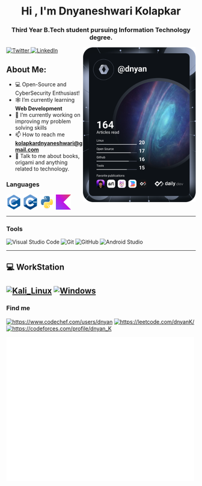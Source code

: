 
<h1 align="center">Hi , I'm Dnyaneshwari Kolapkar</h1>
<h3 align="center">Third Year B.Tech student pursuing Information Technology degree.</h3>

<div align="left">
  <a href="https://twitter.com/dnyank_">
    <img
      src="https://img.shields.io/twitter/follow/dnyank_?label=Twitter&logo=twitter&style=flat-square&color=1da1f2&logoColor=ffffff"
      alt="Twitter"
    />
  </a>
  <a href="https://www.linkedin.com/in/dnyaneshwari-kolapkar-1763671ba">
    <img
      src="https://img.shields.io/static/v1?logo=linkedin&style=flat-square&color=0072b1&label=LinkedIn&message=%E2%98%86"
      alt="LinkedIn"
    />
  </a>
  
  
  
  <a href="https://app.daily.dev/dnyan" target="_blank">
    <img
      width="300"
      align="right"
      src="https://github.com/DnyaneshwariKolapkar/DnyaneshwariKolapkar/blob/main/devcard.svg"
    />
  </a>
 
 
  ## About Me:
- 💻 Open-Source and CyberSecurity Enthusiast!
- 🕸️ I’m currently learning **Web Development**
- 📝 I’m currently working on improving my problem solving skills
- 📫 How to reach me **kolapkardnyaneshwari@gmail.com**
- 💬 Talk to me about books, origami and anything related to technology.
  
### Languages

  <p align="left"> 
    <img src="https://raw.githubusercontent.com/devicons/devicon/master/icons/c/c-original.svg" alt="c" width="40" height="40"/>
    <img src="https://raw.githubusercontent.com/devicons/devicon/master/icons/cplusplus/cplusplus-original.svg" alt="cplusplus" width="40" height="40"/> 
    <img src="https://raw.githubusercontent.com/devicons/devicon/master/icons/python/python-original.svg" alt="python" width="40" height="40"/> 
   <img src="https://raw.githubusercontent.com/github/explore/80688e429a7d4ef2fca1e82350fe8e3517d3494d/topics/kotlin/kotlin.png" alt="kotlin" width="40" height="40"/> 
  </p>


---
### Tools

  <p align="left"> 
    <img src="https://www.vectorlogo.zone/logos/visualstudio_code/visualstudio_code-icon.svg" alt="Visual Studio Code" width="40" height="40"/>
    <img src="https://www.vectorlogo.zone/logos/git-scm/git-scm-icon.svg" alt="Git" width="40" height="40"/> 
    <img src="https://www.vectorlogo.zone/logos/github/github-tile.svg" alt="GitHub" width="40" height="40"/> 
    <img src="https://upload.vectorlogo.zone/logos/android_studio/images/bc43bbac-e239-4ae9-829a-9809e57a8bc0.svg" alt="Android Studio" width="40" height="40"/> 
  </p>


---
## 💻 WorkStation
[![Kali_Linux](https://img.shields.io/badge/Kali_Linux-557C94?style=for-the-badge&logo=kali-linux&logoColor=white)](https://www.kali.org/)
[![Windows](https://img.shields.io/badge/Windows-0078D6?style=for-the-badge&logo=windows&logoColor=white)](https://www.microsoft.com/en-in/windows/windows-11)
 ---
### Find me 
<p align="left">
<a href="https://www.codechef.com/users/dnyan" target="blank"><img align="center" src="https://cdn.jsdelivr.net/npm/simple-icons@3.1.0/icons/codechef.svg" alt="https://www.codechef.com/users/dnyan" height="40" width="40" /></a>
   <a href="https://leetcode.com/dnyanK/" target="blank"><img align="center" src="https://github.com/simple-icons/simple-icons/blob/master/icons/leetcode.svg" alt="https://leetcode.com/dnyanK/" height="40" width="40" /></a>
 <a href="https://codeforces.com/profile/dnyan_K" target="blank"><img align="center" src="https://github.com/simple-icons/simple-icons/blob/master/icons/codeforces.svg" alt="https://codeforces.com/profile/dnyan_K" height="40" width="40" /></a>
</p>

  <img align="left" src="https://github.com/DnyaneshwariKolapkar/DnyaneshwariKolapkar/blob/main/github-metrics.svg" alt="Metrics" width="500">
  </div>
  

<!--
<p align="left"> <img src="https://komarev.com/ghpvc/?username=dnyaneshwarikolapkar&label=Profile%20views&color=0e75b6&style=flat" alt="dnyaneshwarikolapkar" /> </p>

- 🔭 I’m currently working on improving my problem solving skills

- 🌱 I’m currently learning **about DevOps**

- 📫 How to reach me **ankurdattatrayg@gmail.com**

- 😄 Pronouns: he/she



<h3 align="left">Languages:</h3>
<p align="left"> <a href="https://www.cprogramming.com/" target="_blank"> <img src="https://raw.githubusercontent.com/devicons/devicon/master/icons/c/c-original.svg" alt="c" width="40" height="40"/> </a> <a href="https://www.w3schools.com/cpp/" target="_blank"> <img src="https://raw.githubusercontent.com/devicons/devicon/master/icons/cplusplus/cplusplus-original.svg" alt="cplusplus" width="40" height="40"/> </a> <a href="https://www.python.org" target="_blank"> <img src="https://raw.githubusercontent.com/devicons/devicon/master/icons/python/python-original.svg" alt="python" width="40" height="40"/> </a> </p>

## 💻 WorkStation
[![Kali_Linux](https://img.shields.io/badge/Kali_Linux-557C94?style=for-the-badge&logo=kali-linux&logoColor=white)](https://www.kali.org/)
[![Windows](https://img.shields.io/badge/Windows-0078D6?style=for-the-badge&logo=windows&logoColor=white)](https://www.microsoft.com/en-in/windows/windows-11)
 
## 👩‍💻 Tools
[![github](https://img.shields.io/badge/GitHub-100000?style=for-the-badge&logo=github&logoColor=white)](https://github.com)
[![VSCode](https://img.shields.io/badge/Visual_Studio_Code-0078D4?style=for-the-badge&logo=visual%20studio%20code&logoColor=white)](https://code.visualstudio.com/download)
 
 
<h3 align="left">Find me on:</h3>
<p align="left">
<a href="https://www.linkedin.com/in/ankur-dg-6810311ba/" target="blank"><img align="center" src="https://raw.githubusercontent.com/rahuldkjain/github-profile-readme-generator/master/src/images/icons/Social/linked-in-alt.svg" alt="https://www.linkedin.com/in/ankur-dg-6810311ba/" height="30" width="40" /></a>

</p>
-->
